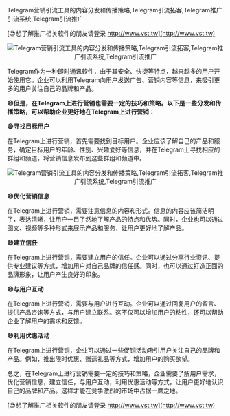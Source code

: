 Telegram营销引流工具的内容分发和传播策略,Telegram引流拓客,Telegram推广引流系统,Telegram引流推广

[😍想了解推广相关软件的朋友请登录 http://www.vst.tw](http://www.vst.tw)

 <center><img src="https://vst.tw/MP4/tuiguang/png/3.png" alt="Telegram营销引流工具的内容分发和传播策略,Telegram引流拓客,Telegram推广引流系统,Telegram引流推广"></center>

Telegram作为一种即时通讯软件，由于其安全、快捷等特点，越来越多的用户开始使用它。企业可以利用Telegram向用户发送广告、营销内容等信息，来吸引更多的用户关注自己的品牌和产品。

**😄但是，在Telegram上进行营销也需要一定的技巧和策略。以下是一些分发和传播策略，可以帮助企业更好地在Telegram上进行营销：**

**😄寻找目标用户**

在Telegram上进行营销，首先需要找到目标用户。企业应该了解自己的产品和服务，确定目标用户的年龄、性别、兴趣爱好等信息，并在Telegram上寻找相应的群组和频道，将营销信息发布到这些群组和频道中。

 <center><img src="https://vst.tw/MP4/tuiguang/png/5.png" alt="Telegram营销引流工具的内容分发和传播策略,Telegram引流拓客,Telegram推广引流系统,Telegram引流推广"></center>

**😄优化营销信息**

在Telegram上进行营销，需要注意信息的内容和形式。信息的内容应该简洁明了，表达清晰，让用户一目了然地了解产品的特点和优势。同时，企业也可以通过图文、视频等多种形式来展示产品和服务，让用户更好地了解产品。

**😄建立信任**

在Telegram上进行营销，需要建立用户的信任。企业可以通过分享行业资讯、提供专业建议等方式，增加用户对自己品牌的信任感。同时，也可以通过打造正面的品牌形象，让用户产生良好的印象。

**😄与用户互动**

在Telegram上进行营销，需要与用户进行互动。企业可以通过回复用户的留言、提供产品咨询等方式，与用户建立联系。这不仅可以增加用户的粘性，还可以帮助企业了解用户的需求和反馈。

**😄利用优惠活动**

在Telegram上进行营销，企业可以通过一些促销活动吸引用户关注自己的品牌和产品。例如，推出限时优惠、赠送礼品等方式，增加用户的购买欲望。

总之，在Telegram上进行营销需要一定的技巧和策略，企业需要了解用户需求，优化营销信息，建立信任，与用户互动，利用优惠活动等方式，让用户更好地认识自己的品牌和产品。这样才能在竞争激烈的市场中占据一席之地。

[😍想了解推广相关软件的朋友请登录 http://www.vst.tw](http://www.vst.tw)



